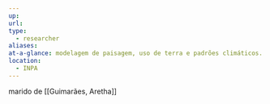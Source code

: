 ```yaml
---
up: 
url: 
type:
  - researcher
aliases: 
at-a-glance: modelagem de paisagem, uso de terra e padrões climáticos.
location:
  - INPA
---
```

marido de [[Guimarães, Aretha]]